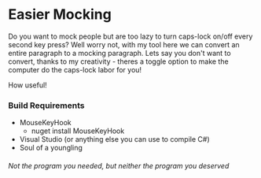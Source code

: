# Easier Mocking
Do you want to mock people but are too lazy to turn caps-lock on/off every second key press? Well worry not, with my tool here we can convert an entire paragraph to a mocking paragraph. Lets say you don't want to convert, thanks to my creativity - theres a toggle option to make the computer do the caps-lock labor for you!

How useful! 

### Build Requirements
* MouseKeyHook
  * nuget install MouseKeyHook
* Visual Studio (or anything else you can use to compile C#)
* Soul of a youngling 

###### Not the program you needed, but neither the program you deserved

